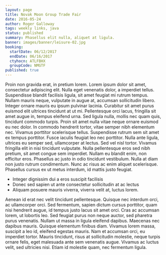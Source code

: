 ```yaml
---
layout: page
title: Novak Moon Group Trade Fair
date: 2016-05-24
author: Roger Galloway
tags: weekly links, java
status: published
summary: Phasellus elit nulla, aliquet at ligula.
banner: images/banner/leisure-02.jpg
booking:
  startDate: 06/12/2017
  endDate: 06/16/2017
  ctyhocn: ATLFBHX
  groupCode: NMGTF
published: true
---
```

Proin non gravida erat, in pretium lorem. Lorem ipsum dolor sit amet, consectetur adipiscing elit. Nulla eget venenatis dolor, a imperdiet tellus. Suspendisse blandit facilisis ligula, sit amet feugiat mi rutrum tempus. Nullam mauris neque, vulputate in augue at, accumsan sollicitudin libero. Integer ornare mauris eu ipsum pulvinar lacinia. Curabitur sit amet purus euismod elit ultrices tincidunt at ut mi. Pellentesque orci lacus, fringilla sit amet augue in, tempus eleifend urna. Sed ligula nulla, mollis nec quam quis, tincidunt commodo turpis. Proin sit amet nulla vitae neque ornare euismod eu nec dolor. In commodo hendrerit tortor, vitae semper nibh elementum nec. Vivamus porttitor scelerisque tellus. Suspendisse rutrum sem sit amet ex tempus porttitor.
Fusce iaculis feugiat leo nec porttitor. Nulla ante ligula, ultrices eu semper sed, ullamcorper at lectus. Sed vel nisl tortor. Vivamus fringilla elit in nisi tincidunt vulputate. Nulla pellentesque eros sed nibh pretium, sit amet congue sem imperdiet. Nullam eu blandit enim, non efficitur eros. Phasellus ac justo in odio tincidunt vestibulum. Nulla at diam non justo rutrum condimentum. Nunc ac risus ac enim aliquet scelerisque. Phasellus cursus ex ut metus interdum, id mattis justo feugiat.

* Integer dignissim dui a eros suscipit facilisis
* Donec sed sapien ut ante consectetur sollicitudin at ac lectus
* Aliquam posuere mauris viverra, viverra velit at, luctus lorem.

Aenean id erat nec velit tincidunt pellentesque. Quisque nec interdum orci, ac ullamcorper orci. Sed fermentum, sapien dictum cursus porttitor, quam nisi hendrerit augue, id tempus justo lacus sit amet orci. Cras ac accumsan lorem, ut lobortis leo. Sed feugiat purus non neque auctor, sed pharetra purus venenatis. Nullam ut massa in ligula eleifend dapibus. Maecenas nec dapibus mauris. Quisque elementum finibus diam. Vivamus lorem massa, suscipit a leo id, eleifend egestas mauris. Nam et accumsan orci, eu imperdiet tortor. Mauris tincidunt, risus at sollicitudin molestie, neque turpis ornare felis, eget malesuada ante sem venenatis augue. Vivamus ac luctus velit, sed ultricies nisi. Etiam id molestie quam, nec fermentum ligula.
